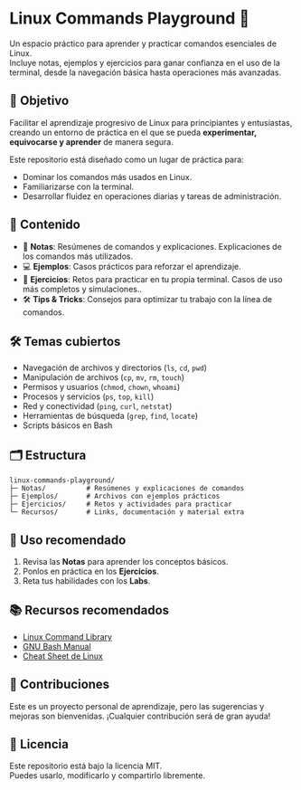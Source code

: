 # Linux Commands Playground 🐧

Un espacio práctico para aprender y practicar comandos esenciales de Linux.  
Incluye notas, ejemplos y ejercicios para ganar confianza en el uso de la terminal, desde la navegación básica hasta operaciones más avanzadas.


## 🚀 Objetivo

Facilitar el aprendizaje progresivo de Linux para principiantes y entusiastas, creando un entorno de práctica en el que se pueda **experimentar, equivocarse y aprender** de manera segura.

Este repositorio está diseñado como un lugar de práctica para:

- Dominar los comandos más usados en Linux.  
- Familiarizarse con la terminal.  
- Desarrollar fluidez en operaciones diarias y tareas de administración.  

## 📂 Contenido

- 📖 **Notas**: Resúmenes de comandos y explicaciones. Explicaciones de los comandos más utilizados.  
- 💻 **Ejemplos**: Casos prácticos para reforzar el aprendizaje.  
- 🧪 **Ejercicios**: Retos para practicar en tu propia terminal. Casos de uso más completos y simulaciones..
- 🛠️ **Tips & Tricks**: Consejos para optimizar tu trabajo con la línea de comandos.

## 🛠️ Temas cubiertos

- Navegación de archivos y directorios (`ls`, `cd`, `pwd`)  
- Manipulación de archivos (`cp`, `mv`, `rm`, `touch`)  
- Permisos y usuarios (`chmod`, `chown`, `whoami`)  
- Procesos y servicios (`ps`, `top`, `kill`)  
- Red y conectividad (`ping`, `curl`, `netstat`)  
- Herramientas de búsqueda (`grep`, `find`, `locate`)  
- Scripts básicos en Bash  

## 🗂️ Estructura

```text
linux-commands-playground/
├─ Notas/          # Resúmenes y explicaciones de comandos
├─ Ejemplos/       # Archivos con ejemplos prácticos
├─ Ejercicios/     # Retos y actividades para practicar
└─ Recursos/       # Links, documentación y material extra
```

## 📖 Uso recomendado

1. Revisa las **Notas** para aprender los conceptos básicos.  
2. Ponlos en práctica en los **Ejercicios**.  
3. Reta tus habilidades con los **Labs**.  

## 📚 Recursos recomendados

- [Linux Command Library](https://linuxcommandlibrary.com/)  
- [GNU Bash Manual](https://www.gnu.org/software/bash/manual/)  
- [Cheat Sheet de Linux](https://www.gnu.org/software/coreutils/manual/)  

## 🤝 Contribuciones

Este es un proyecto personal de aprendizaje, pero las sugerencias y mejoras son bienvenidas. ¡Cualquier contribución será de gran ayuda!  

## 📜 Licencia

Este repositorio está bajo la licencia MIT.  
Puedes usarlo, modificarlo y compartirlo libremente.  

